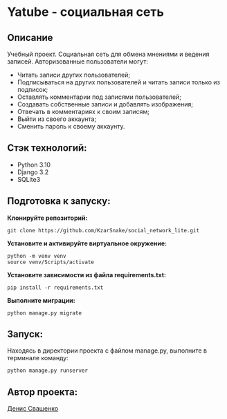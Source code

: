 # Yatube - социальная сеть

## Описание
Учебный проект.
Социальная сеть для обмена мнениями и ведения записей. Авторизованные пользователи могут:
- Читать записи других пользователей;
- Подписываться на других пользователей и читать записи только из подписок;
- Оставлять комментарии под записями пользователей;
- Создавать собственные записи и добавлять изображения;
- Отвечать в комментариях к своим записям;
- Выйти из своего аккаунта;
- Сменить пароль к своему аккаунту.

## Стэк технологий:

- Python 3.10
- Django 3.2
- SQLite3

## Подготовка к запуску:

**Клонируйте репозиторий:**

```
git clone https://github.com/KzarSnake/social_network_lite.git
```

**Установите и активируйте виртуальное окружение:**

```
python -m venv venv
source venv/Scripts/activate
```

**Установите зависимости из файла requirements.txt:**

```
pip install -r requirements.txt
```

**Выполните миграции:**
```
python manage.py migrate
```

## Запуск:
Находясь в директории проекта c файлом manage.py, выполните в терминале команду:

```
python manage.py runserver
```


## Автор проекта:

[Денис Свашенко](https://github.com/KzarSnake)
